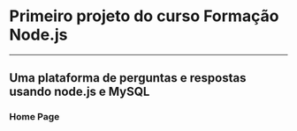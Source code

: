 <h1>Primeiro projeto do curso Formação Node.js</h1>
<hr>
<h2>Uma plataforma de perguntas e respostas usando node.js e MySQL</h2>

<h3>Home Page</h3>
